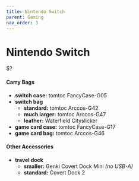 ```yaml
---
title: Nintendo Switch
parent: Gaming
nav_order: 3
---
```

# Nintendo Switch

$?

#### Carry Bags

- **switch case:** tomtoc FancyCase-G05
- **switch bag** 
	- **standard:** tomtoc Arccos-G42
	- **much larger:** tomtoc Arccos-G47
	- **leather:** Waterfield Cityslicker
- **game card case:** tomtoc FancyCase-G17
- **game card bag:** tomtoc Arccos-G46

#### Other Accessories

- **travel dock** 
	- **smaller:** Genki Covert Dock Mini *(no USB-A)*
	- **standard:** Covert Dock 2
